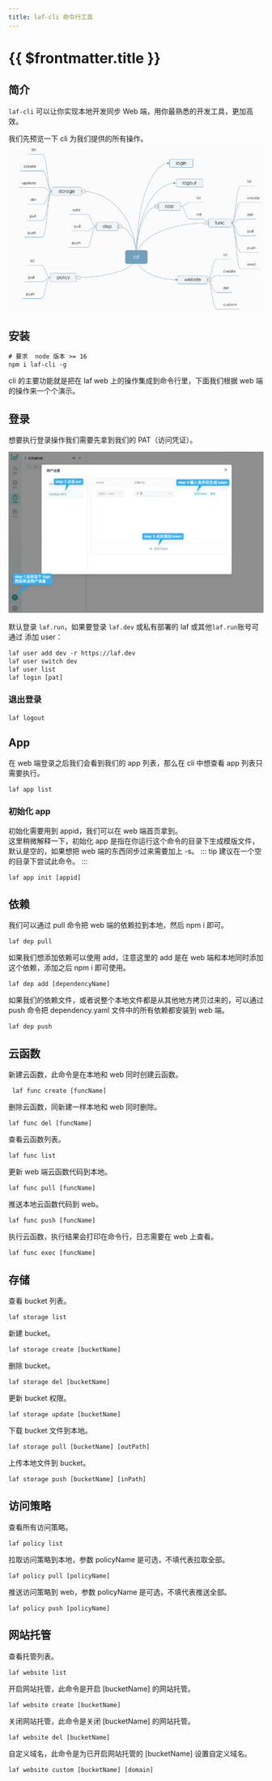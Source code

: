 ```yaml
---
title: laf-cli 命令行工具
---
```


# {{ $frontmatter.title }}

## 简介

`laf-cli` 可以让你实现本地开发同步 Web 端，用你最熟悉的开发工具，更加高效。

我们先预览一下 cli 为我们提供的所有操作。
![](../doc-images/cli-mind.png)

## 安装

```shell
# 要求  node 版本 >= 16
npm i laf-cli -g
```

cli 的主要功能就是把在 laf web 上的操作集成到命令行里，下面我们根据 web 端的操作来一个个演示。

## 登录

想要执行登录操作我们需要先拿到我们的 PAT（访问凭证）。

![](../doc-images/creat-token.png)

默认登录 `laf.run`，如果要登录 `laf.dev` 或私有部署的 laf 或其他`laf.run`账号可通过 添加 user：

```shell
laf user add dev -r https://laf.dev
laf user switch dev
laf user list
laf login [pat]
```

### 退出登录

```shell
laf logout
```

## App

在 web 端登录之后我们会看到我们的 app 列表，那么在 cli 中想查看 app 列表只需要执行。

```shell
laf app list
```

### 初始化 app

初始化需要用到 appid，我们可以在 web 端首页拿到。  
这里稍微解释一下，初始化 app 是指在你运行这个命令的目录下生成模版文件，默认是空的，如果想把 web 端的东西同步过来需要加上 -s。
::: tip
建议在一个空的目录下尝试此命令。
:::

```shell
laf app init [appid]
```

## 依赖

我们可以通过 pull 命令把 web 端的依赖拉到本地，然后 npm i 即可。

```shell
laf dep pull
```

如果我们想添加依赖可以使用 add，注意这里的 add 是在 web 端和本地同时添加这个依赖，添加之后 npm i 即可使用。

```shell
laf dep add [dependencyName]
```

如果我们的依赖文件，或者说整个本地文件都是从其他地方拷贝过来的，可以通过 push 命令把 dependency.yaml 文件中的所有依赖都安装到 web 端。

```shell
laf dep push
```

## 云函数

新建云函数，此命令是在本地和 web 同时创建云函数。

```shell
 laf func create [funcName]
```

删除云函数，同新建一样本地和 web 同时删除。

```shell
laf func del [funcName]
```

查看云函数列表。

```shell
laf func list
```

更新 web 端云函数代码到本地。

```shell
laf func pull [funcName] 
```

推送本地云函数代码到 web。

```shell
laf func push [funcName] 
```

执行云函数，执行结果会打印在命令行，日志需要在 web 上查看。

```shell
laf func exec [funcName]
```

## 存储

查看 bucket 列表。

```shell
laf storage list
```

新建 bucket。

```shell
laf storage create [bucketName]
```

删除 bucket。

```shell
laf storage del [bucketName]
```

更新 bucket 权限。

```shell
laf storage update [bucketName]
```

下载 bucket 文件到本地。

```shell
laf storage pull [bucketName] [outPath]
```

上传本地文件到 bucket。

```shell
laf storage push [bucketName] [inPath]
```

## 访问策略

查看所有访问策略。

```shell
laf policy list
```

拉取访问策略到本地，参数 policyName 是可选，不填代表拉取全部。

```shell
laf policy pull [policyName] 
```

推送访问策略到 web，参数 policyName 是可选，不填代表推送全部。

```shell
laf policy push [policyName]
```

## 网站托管

查看托管列表。

```shell
laf website list
```

开启网站托管，此命令是开启 [bucketName] 的网站托管。

```shell
laf website create [bucketName]
```

关闭网站托管，此命令是关闭 [bucketName] 的网站托管。

```shell
laf website del [bucketName]
```

自定义域名，此命令是为已开启网站托管的 [bucketName] 设置自定义域名。

```shell
laf website custom [bucketName] [domain]
```
